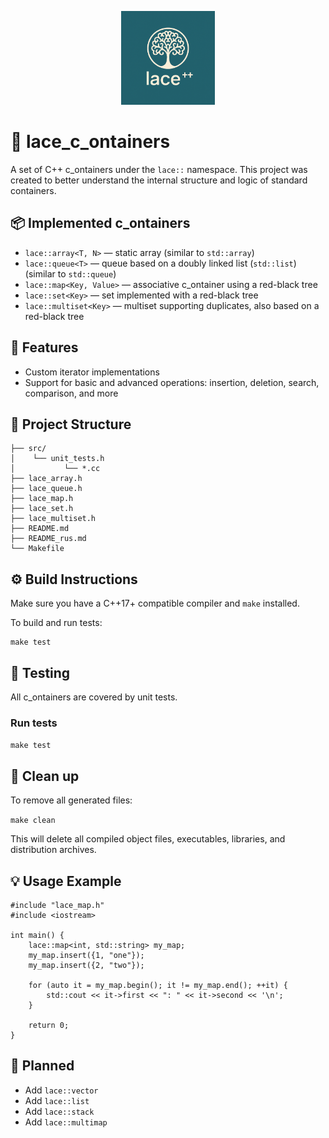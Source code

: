 <p align="center">
  <img src="logo.png" width="150" alt="lace logo">
</p>

# 🧵 lace_c_ontainers

A set of C++ c_ontainers under the `lace::` namespace. This project was created to better understand the internal structure and logic of standard containers.

## 📦 Implemented c_ontainers

- `lace::array<T, N>` — static array (similar to `std::array`)
- `lace::queue<T>` — queue based on a doubly linked list (`std::list`) (similar to `std::queue`)
- `lace::map<Key, Value>` — associative c_ontainer using a red-black tree
- `lace::set<Key>` — set implemented with a red-black tree
- `lace::multiset<Key>` — multiset supporting duplicates, also based on a red-black tree

## 🔧 Features

- Custom iterator implementations
- Support for basic and advanced operations: insertion, deletion, search, comparison, and more

## 📁 Project Structure

```
├── src/ 
│    └── unit_tests.h 
│           └── *.cc 
├── lace_array.h 
├── lace_queue.h 
├── lace_map.h 
├── lace_set.h 
├── lace_multiset.h 
├── README.md 
├── README_rus.md 
└── Makefile 
```

## ⚙️ Build Instructions

Make sure you have a C++17+ compatible compiler and `make` installed.

To build and run tests:

```
make test
```

## 🧪 Testing

All c_ontainers are covered by unit tests.

### Run tests

```make test```

## 🧹 Clean up

To remove all generated files:

```make clean```

This will delete all compiled object files, executables, libraries, and distribution archives.

## 💡 Usage Example

```
#include "lace_map.h"
#include <iostream>

int main() {
    lace::map<int, std::string> my_map;
    my_map.insert({1, "one"});
    my_map.insert({2, "two"});

    for (auto it = my_map.begin(); it != my_map.end(); ++it) {
        std::cout << it->first << ": " << it->second << '\n';
    }

    return 0;
}
```

## 🚧 Planned

- Add `lace::vector`
- Add `lace::list`
- Add `lace::stack`
- Add `lace::multimap`
